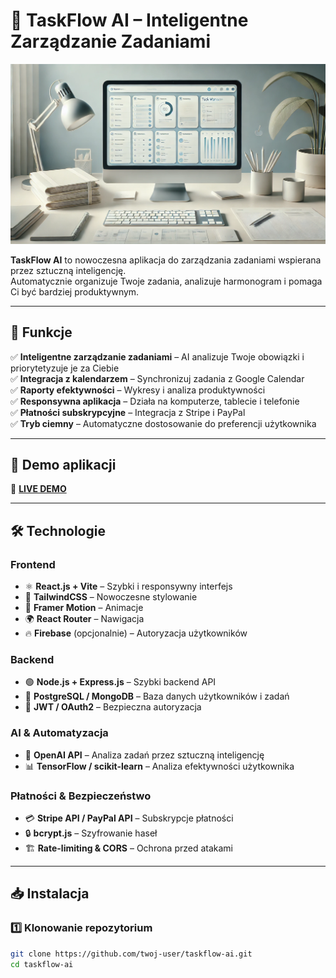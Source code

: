 # 🚀 TaskFlow AI – Inteligentne Zarządzanie Zadaniami

![TaskFlow AI](./src/assets/taskflowai.png)

**TaskFlow AI** to nowoczesna aplikacja do zarządzania zadaniami wspierana przez sztuczną inteligencję.  
Automatycznie organizuje Twoje zadania, analizuje harmonogram i pomaga Ci być bardziej produktywnym.

---

## 📌 **Funkcje**

✅ **Inteligentne zarządzanie zadaniami** – AI analizuje Twoje obowiązki i priorytetyzuje je za Ciebie  
✅ **Integracja z kalendarzem** – Synchronizuj zadania z Google Calendar  
✅ **Raporty efektywności** – Wykresy i analiza produktywności  
✅ **Responsywna aplikacja** – Działa na komputerze, tablecie i telefonie  
✅ **Płatności subskrypcyjne** – Integracja z Stripe i PayPal  
✅ **Tryb ciemny** – Automatyczne dostosowanie do preferencji użytkownika

---

## 🚀 **Demo aplikacji**

🔗 **[LIVE DEMO]([https://taskflow-ai-demo.com](https://seweryn999.github.io/taskflow-ai/))**  

---

## 🛠 **Technologie**

### **Frontend**

- ⚛ **React.js + Vite** – Szybki i responsywny interfejs
- 🎨 **TailwindCSS** – Nowoczesne stylowanie
- 💨 **Framer Motion** – Animacje
- 🌍 **React Router** – Nawigacja
- 🔥 **Firebase** (opcjonalnie) – Autoryzacja użytkowników

### **Backend**

- 🟢 **Node.js + Express.js** – Szybki backend API
- 🐘 **PostgreSQL / MongoDB** – Baza danych użytkowników i zadań
- 🔑 **JWT / OAuth2** – Bezpieczna autoryzacja

### **AI & Automatyzacja**

- 🤖 **OpenAI API** – Analiza zadań przez sztuczną inteligencję
- 📊 **TensorFlow / scikit-learn** – Analiza efektywności użytkownika

### **Płatności & Bezpieczeństwo**

- 💳 **Stripe API / PayPal API** – Subskrypcje płatności
- 🔒 **bcrypt.js** – Szyfrowanie haseł
- 🏗 **Rate-limiting & CORS** – Ochrona przed atakami

---

## 📥 **Instalacja**

### **1️⃣ Klonowanie repozytorium**

```bash
git clone https://github.com/twoj-user/taskflow-ai.git
cd taskflow-ai
```
